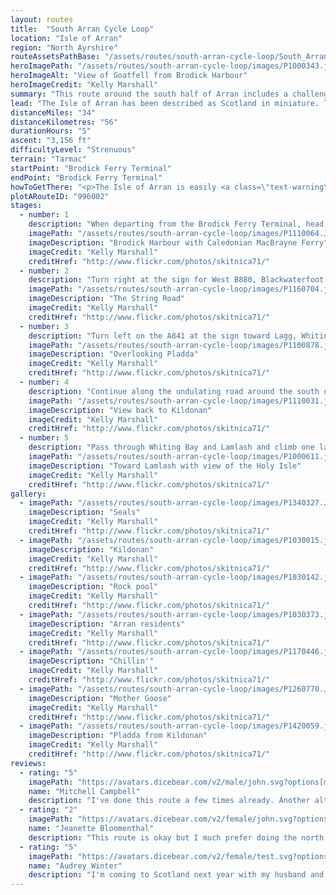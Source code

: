 ```yaml
---
layout: routes
title:  "South Arran Cycle Loop"
location: "Isle of Arran"
region: "North Ayrshire"
routeAssetsPathBase: "/assets/routes/south-arran-cycle-loop/South_Arran_Cycle_Loop"
heroImagePath: "/assets/routes/south-arran-cycle-loop/images/P1000343.jpg?nf_resize=smartcrop&w=500"
heroImageAlt: "View of Goatfell from Brodick Harbour"
heroImageCredit: "Kelly Marshall"
summary: "This route around the south half of Arran includes a challenging climb up the string road and provides plenty of opportunities for spotting wildlife"
lead: "The Isle of Arran has been described as Scotland in miniature. To the north are jagged mountains and to the south are rolling green lowland hills. Beautiful coastline surrounds the entire island. This trip takes in the undulating south of the island and is possible to complete in one day, although it's worth taking your time and spending at least a couple of days soaking up the scenery."
distanceMiles: "34"
distanceKilometres: "56"
durationHours: "5"
ascent: "3,156 ft"
difficultyLevel: "Strenuous"
terrain: "Tarmac"
startPoint: "Brodick Ferry Terminal"
endPoint: "Brodick Ferry Terminal"
howToGetThere: "<p>The Isle of Arran is easily <a class=\"text-warning\" href=\"https://www.calmac.co.uk/article/2906/Arran-Ardrossan---Brodick\" target=\"_blank\">reached via ferry</a> from the town of Ardrossan and the ferry terminal is right beside <a class=\"text-warning\" href=\"https://www.scotrail.co.uk/plan-your-journey/stations-and-facilities/ads\" target=\"_blank\" rel=\"noreferrer\">Ardrossan Harbour railway station.</a></p>"
plotARouteID: "996002"
stages:
  - number: 1
    description: "When departing from the Brodick Ferry Terminal, head south on the A841."
    imagePath: "/assets/routes/south-arran-cycle-loop/images/P1110064.JPG?nf_resize=smartcrop&w=500"
    imageDescription: "Brodick Harbour with Caledonian MacBrayne Ferry"
    imageCredit: "Kelly Marshall"
    creditHref: "http://www.flickr.com/photos/skitnica71/"
  - number: 2
    description: "Turn right at the sign for West B880, Blackwaterfoot where you will face a challenging ascent up the famous String Road."
    imagePath: "/assets/routes/south-arran-cycle-loop/images/P1160704.jpg?nf_resize=smartcrop&w=500"
    imageDescription: "The String Road"
    imageCredit: "Kelly Marshall"
    creditHref: "http://www.flickr.com/photos/skitnica71/"
  - number: 3
    description: "Turn left on the A841 at the sign toward Lagg, Whiting Bay and Lamlash"
    imagePath: "/assets/routes/south-arran-cycle-loop/images/P1100878.jpg?nf_resize=smartcrop&w=500"
    imageDescription: "Overlooking Pladda"
    imageCredit: "Kelly Marshall"
    creditHref: "http://www.flickr.com/photos/skitnica71/"
  - number: 4
    description: "Continue along the undulating road around the south of the island, taking in spectacular views of the sea."
    imagePath: "/assets/routes/south-arran-cycle-loop/images/P1110031.jpg?nf_resize=smartcrop&w=500"
    imageDescription: "View back to Kildonan"
    imageCredit: "Kelly Marshall"
    creditHref: "http://www.flickr.com/photos/skitnica71/"
  - number: 5
    description: "Pass through Whiting Bay and Lamlash and climb one last hill up the A841 before descending back to the start point in Brodick."
    imagePath: "/assets/routes/south-arran-cycle-loop/images/P1000611.jpg?nf_resize=smartcrop&w=500"
    imageDescription: "Toward Lamlash with view of the Holy Isle"
    imageCredit: "Kelly Marshall"
    creditHref: "http://www.flickr.com/photos/skitnica71/"
gallery:
  - imagePath: "/assets/routes/south-arran-cycle-loop/images/P1340327.JPG"
    imageDescription: "Seals"
    imageCredit: "Kelly Marshall"
    creditHref: "http://www.flickr.com/photos/skitnica71/"
  - imagePath: "/assets/routes/south-arran-cycle-loop/images/P1030015.jpg?nf_resize=smartcrop&w=500"
    imageDescription: "Kildonan"
    imageCredit: "Kelly Marshall"
    creditHref: "http://www.flickr.com/photos/skitnica71/"
  - imagePath: "/assets/routes/south-arran-cycle-loop/images/P1030142.jpg?nf_resize=smartcrop&w=500"
    imageDescription: "Rock pool"
    imageCredit: "Kelly Marshall"
    creditHref: "http://www.flickr.com/photos/skitnica71/"
  - imagePath: "/assets/routes/south-arran-cycle-loop/images/P1030373.jpg?nf_resize=smartcrop&w=500"
    imageDescription: "Arran residents"
    imageCredit: "Kelly Marshall"
    creditHref: "http://www.flickr.com/photos/skitnica71/"
  - imagePath: "/assets/routes/south-arran-cycle-loop/images/P1170446.jpg?nf_resize=smartcrop&w=500"
    imageDescription: "Chillin'"
    imageCredit: "Kelly Marshall"
    creditHref: "http://www.flickr.com/photos/skitnica71/"
  - imagePath: "/assets/routes/south-arran-cycle-loop/images/P1260770.JPG?nf_resize=smartcrop&w=500"
    imageDescription: "Mother Goose"
    imageCredit: "Kelly Marshall"
    creditHref: "http://www.flickr.com/photos/skitnica71/"
  - imagePath: "/assets/routes/south-arran-cycle-loop/images/P1420059.jpg?nf_resize=smartcrop&w=500"
    imageDescription: "Pladda from Kildonan"
    imageCredit: "Kelly Marshall"
    creditHref: "http://www.flickr.com/photos/skitnica71/"
reviews:
  - rating: "5"
    imagePath: "https://avatars.dicebear.com/v2/male/john.svg?options[mood][]=happy"
    name: "Mitchell Campbell"
    description: "I've done this route a few times already. Another alternate is to do the String Road and return via the Ross Road, if you want to do two big climbs in one day."
  - rating: "2"
    imagePath: "https://avatars.dicebear.com/v2/female/john.svg?options[mood][]=happy"
    name: "Jeanette Bloomenthal"
    description: "This route is okay but I much prefer doing the north loop of Arran, as it's a bit more relaxing apart from one big climb."
  - rating: "5"
    imagePath: "https://avatars.dicebear.com/v2/female/test.svg?options[mood][]=happy"
    name: "Audrey Winter"
    description: "I'm coming to Scotland next year with my husband and this route looks spectacular! Definitely on my todo list!"
---
```


<section class="py-5 text-light d-print-none">
    <whats-nearby location-name="Arran"></whats-nearby>
</section>